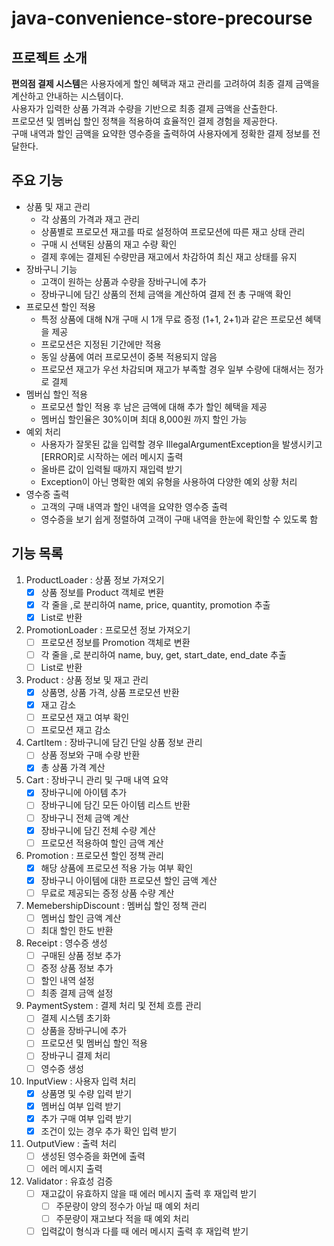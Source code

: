 # java-convenience-store-precourse

## 프로젝트 소개

**편의점 결제 시스템**은 사용자에게 할인 혜택과 재고 관리를 고려하여 최종 결제 금액을 계산하고 안내하는 시스템이다.   
사용자가 입력한 상품 가격과 수량을 기반으로 최종 결제 금액을 산출한다.  
프로모션 및 멤버십 할인 정책을 적용하여 효율적인 결제 경험을 제공한다.  
구매 내역과 할인 금액을 요약한 영수증을 출력하여 사용자에게 정확한 결제 정보를 전달한다.

## 주요 기능

- 상품 및 재고 관리
    - 각 상품의 가격과 재고 관리
    - 상품별로 프로모션 재고를 따로 설정하여 프로모션에 따른 재고 상태 관리
    - 구매 시 선택된 상품의 재고 수량 확인
    - 결제 후에는 결제된 수량만큼 재고에서 차감하여 최신 재고 상태를 유지
- 장바구니 기능
    - 고객이 원하는 상품과 수량을 장바구니에 추가
    - 장바구니에 담긴 상품의 전체 금액을 계산하여 결제 전 총 구매액 확인
- 프로모션 할인 적용
    - 특정 상품에 대해 N개 구매 시 1개 무료 증정 (1+1, 2+1)과 같은 프로모션 혜택을 제공
    - 프로모션은 지정된 기간에만 적용
    - 동일 상품에 여러 프로모션이 중복 적용되지 않음
    - 프로모션 재고가 우선 차감되며 재고가 부족할 경우 일부 수량에 대해서는 정가로 결제
- 멤버십 할인 적용
    - 프로모션 할인 적용 후 남은 금액에 대해 추가 할인 혜택을 제공
    - 멤버십 할인율은 30%이며 최대 8,000원 까지 할인 가능
- 예외 처리
    - 사용자가 잘못된 값을 입력할 경우 IllegalArgumentException을 발생시키고 [ERROR]로 시작하는 에러 메시지 출력
    - 올바른 값이 입력될 때까지 재입력 받기
    - Exception이 아닌 명확한 예외 유형을 사용하여 다양한 예외 상황 처리
- 영수증 출력
    - 고객의 구매 내역과 할인 내역을 요약한 영수증 출력
    - 영수증을 보기 쉽게 정렬하여 고객이 구매 내역을 한눈에 확인할 수 있도록 함

## 기능 목록

1. ProductLoader : 상품 정보 가져오기
    - [x] 상품 정보를 Product 객체로 변환
    - [x] 각 줄을 ,로 분리하여 name, price, quantity, promotion 추출
    - [x] List<Product>로 반환
2. PromotionLoader : 프로모션 정보 가져오기
    - [ ] 프로모션 정보를 Promotion 객체로 변환
    - [ ] 각 줄을 ,로 분리하여 name, buy, get, start_date, end_date 추출
    - [ ] List<Promotion>로 반환
3. Product : 상품 정보 및 재고 관리
    - [x] 상품명, 상품 가격, 상품 프로모션 반환
    - [x] 재고 감소
    - [ ] 프로모션 재고 여부 확인
    - [ ] 프로모션 재고 감소
4. CartItem : 장바구니에 담긴 단일 상품 정보 관리
    - [ ] 상품 정보와 구매 수량 반환
    - [x] 총 상품 가격 계산
5. Cart : 장바구니 관리 및 구매 내역 요약
    - [x] 장바구니에 아이템 추가
    - [ ] 장바구니에 담긴 모든 아이템 리스트 반환
    - [ ] 장바구니 전체 금액 계산
    - [x] 장바구니에 담긴 전체 수량 계산
    - [ ] 프로모션 적용하여 할인 금액 계산
6. Promotion : 프로모션 할인 정책 관리
    - [x] 해당 상품에 프로모션 적용 가능 여부 확인
    - [x] 장바구니 아이템에 대한 프로모션 할인 금액 계산
    - [ ] 무료로 제공되는 증정 상품 수량 계산
7. MemebershipDiscount : 멤버십 할인 정책 관리
    - [ ] 멤버십 할인 금액 계산
    - [ ] 최대 할인 한도 반환
8. Receipt : 영수증 생성
    - [ ] 구매된 상품 정보 추가
    - [ ] 증정 상품 정보 추가
    - [ ] 할인 내역 설정
    - [ ] 최종 결제 금액 설정
9. PaymentSystem : 결제 처리 및 전체 흐름 관리
    - [ ] 결제 시스템 초기화
    - [ ] 상품을 장바구니에 추가
    - [ ] 프로모션 및 멤버십 할인 적용
    - [ ] 장바구니 결제 처리
    - [ ] 영수증 생성
10. InputView : 사용자 입력 처리
    - [x] 상품명 및 수량 입력 받기
    - [x] 멤버십 여부 입력 받기
    - [x] 추가 구매 여부 입력 받기
    - [x] 조건이 있는 경우 추가 확인 입력 받기
11. OutputView : 출력 처리
    - [ ] 생성된 영수증을 화면에 출력
    - [ ] 에러 메시지 출력
12. Validator : 유효성 검증
    - [ ] 재고값이 유효하지 않을 때 에러 메시지 출력 후 재입력 받기
        - [ ] 주문량이 양의 정수가 아닐 때 예외 처리
        - [ ] 주문량이 재고보다 적을 때 예외 처리
    - [ ] 입력값이 형식과 다를 때 에러 메시지 출력 후 재입력 받기